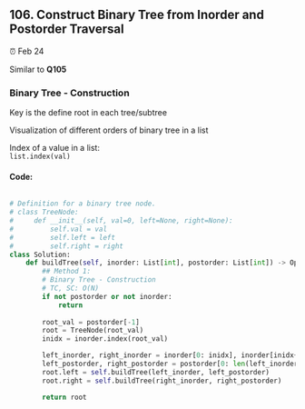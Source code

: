 ## 106. Construct Binary Tree from Inorder and Postorder Traversal

:alarm_clock: Feb 24

Similar to **Q105**

### Binary Tree - Construction
Key is the define root in each tree/subtree

Visualization of different orders of binary tree in a list

Index of a value in a list:\
`list.index(val)`

#### Code:
```python

# Definition for a binary tree node.
# class TreeNode:
#     def __init__(self, val=0, left=None, right=None):
#         self.val = val
#         self.left = left
#         self.right = right
class Solution:
    def buildTree(self, inorder: List[int], postorder: List[int]) -> Optional[TreeNode]:
        ## Method 1:
        # Binary Tree - Construction
        # TC, SC: O(N)
        if not postorder or not inorder:
            return
        
        root_val = postorder[-1]
        root = TreeNode(root_val)
        inidx = inorder.index(root_val)

        left_inorder, right_inorder = inorder[0: inidx], inorder[inidx+1: ]
        left_postorder, right_postorder = postorder[0: len(left_inorder)], postorder[len(left_inorder): -1]
        root.left = self.buildTree(left_inorder, left_postorder)
        root.right = self.buildTree(right_inorder, right_postorder)

        return root

```
